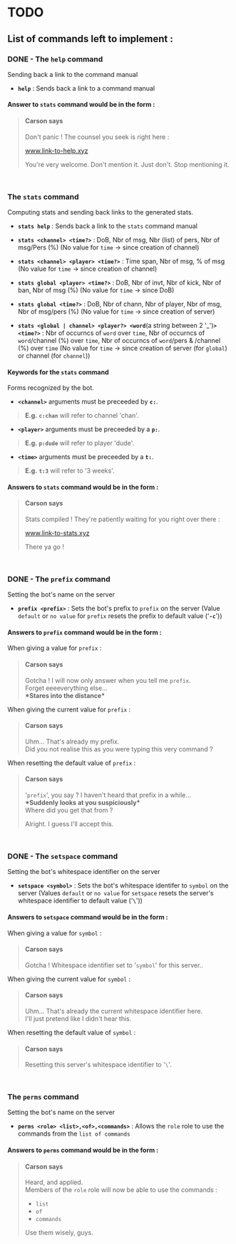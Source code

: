 # TODO

## **List of commands left to implement :**

### **DONE - The `help` command**
Sending back a link to the command manual

- **`help`**            :    Sends back a link to a command manual

#### **Answer to `stats` command would be in the form :**
>
> #### **Carson says**
>
> Don't panic ! The counsel you seek is right here :
>
> www.link-to-help.xyz
>
> You're very welcome. Don't mention it. Just don't. Stop mentioning it.

<br>

### **The `stats` command**
Computing stats and sending back links to the generated stats.

- **`stats help`**      :    Sends back a link to the `stats` command manual

- **`stats <channel> <time?>`**  :   DoB, Nbr of msg, Nbr (list) of pers, Nbr of msg/Pers (%)
(No value for `time` -> since creation of channel)

- **`stats <channel> <player> <time?>`** :  Time span, Nbr of msg, % of msg
(No value for `time` -> since creation of channel)

- **`stats global <player> <time?>`** : DoB, Nbr of invt, Nbr of kick, Nbr of ban, Nbr of msg (%)
(No value for `time` -> since DoB)

- **`stats global <time?>`** : DoB, Nbr of chann, Nbr of player, Nbr of msg, Nbr of msg/pers (%)
(No value for `time` -> since creation of server)

- **`stats <global | channel> <player?> <word`**(a string between 2 '_')**`> <time?>`** : Nbr of occurncs of `word` over `time`, Nbr of occurncs of `word`/channel (%) over `time`, Nbr of occurncs of `word`/pers & /channel (%) over `time`
(No value for `time` -> since creation of server (for `global`) or channel (for `channel`))

#### **Keywords for the `stats` command**
Forms recognized by the bot.

- **`<channel>`** arguments must be preceeded by **`c:`**.
> **E.g.** **`c:chan`** will refer to channel 'chan'.

- **`<player>`** arguments must be preceeded by a **`p:`**.
> **E.g.** **`p:dude`** will refer to player 'dude'.

- **`<time>`** arguments must be preceeded by a **`t:`**.
> **E.g.** **`t:3`** will refer to '3 weeks'.

#### **Answers to `stats` command would be in the form :**
>
> #### **Carson says**
>
> Stats compiled ! They're patiently waiting for you right over there :
>
> www.link-to-stats.xyz
>
> There ya go !

<br>

### **DONE - The `prefix` command**
Setting the bot's name on the server

- **`prefix <prefix>`** : Sets the bot's prefix to `prefix` on the server
(Value `default` or `no value` for `prefix` resets the prefix to default value ('**`-c`**'))

#### **Answers to `prefix` command would be in the form :**

When giving a value for `prefix` :
>
> #### **Carson says**
>
> Gotcha ! I will now only answer when you tell me `prefix`.<br>
> Forget eeeeverything else...<br>
> **\*Stares into the distance\***


When giving the current value for `prefix` :
>
> #### **Carson says**
>
> Uhm... That's already my prefix.<br>
> Did you not realise this as you were typing this very command ?


When resetting the default value of `prefix` :
>
> #### **Carson says**
>
> '`prefix`', you say ? I haven't heard that prefix in a while...<br>
> **\*Suddenly looks at you suspiciously\***<br>
> Where did you get that from ?
> 
> Alright. I guess I'll accept this.

<br>

### **DONE - The `setspace` command**
Setting the bot's whitespace identifier on the server

- **`setspace <symbol>`** : Sets the bot's whitespace identifer to `symbol` on the server
(Values `default` or `no value` for `setspace` resets the server's whitespace identifier to default value ('**`\`**'))

#### **Answers to `setspace` command would be in the form :**

When giving a value for `symbol` :
>
> #### **Carson says**
>
> Gotcha ! Whitespace identifier set to '`symbol`' for this server..<br>


When giving the current value for `symbol` :
>
> #### **Carson says**
>
> Uhm... That's already the current whitespace identifier here.<br>
> I'll just pretend like I didn't hear this.


When resetting the default value of `symbol` :
>
> #### **Carson says**
>
> Resetting this server's whitespace identifier to '`\`'.

<br>

### **The `perms` command**
Setting the bot's name on the server

- **`perms <role> <list>,<of>,<commands>`** : Allows the `role` role to use the commands from the `list of commands`

#### **Answers to `perms` command would be in the form :**

>
> #### **Carson says**
>
> Heard, and applied.<br>
> Members of the `role` role will now be able to use the commands :
> - `list`
> - `of`
> - `commands`
>
> Use them wisely, guys.
